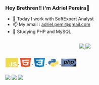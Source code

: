 ### Hey Brethren!! i'm Adriel Pereira🤩
- 🤵 Today I work with SoftExpert Analyst
- 📫 My email : adriel.pemi@gmail.com
- 📖 Studying PHP and MySQL
 ##
<div align="center">
  <a href="https://github.com/AdrielBegin">
  <img height="170em" src="https://github-readme-stats.vercel.app/api?username=AdrielBegin&show_icons=true&theme=dark&include_all_commits=true&count_private=true"/>
  <img height="110em" src="https://github-readme-stats.vercel.app/api/top-langs/?username=AdrielBegin&layout=compact&langs_count=7&theme=dark"/>
</div>
 
 <div style="display: inline_block"><br>
  <img align="center" alt="Adriel-Js" height="30" width="40" src="https://raw.githubusercontent.com/devicons/devicon/master/icons/javascript/javascript-plain.svg"> 
  <img align="center" alt="Adriel-HTML" height="30" width="40" src="https://raw.githubusercontent.com/devicons/devicon/master/icons/html5/html5-original.svg">
  <img align="center" alt="Adriel-CSS" height="30" width="40" src="https://raw.githubusercontent.com/devicons/devicon/master/icons/css3/css3-original.svg">
  <img align="center" alt="Adriel-Python" height="30" width="40" src="https://raw.githubusercontent.com/devicons/devicon/master/icons/python/python-original.svg">
  <img align="center" alt="Adriel-PHP" height="50" width="50" src="https://raw.githubusercontent.com/devicons/devicon/master/icons/php/php-original.svg">
</div> 
  
  
 <div> 
<p align="left">
   <a href="https://www.instagram.com/adriel_miranda_/" target="_blank"/><img src="https://img.shields.io/badge/-Instagram-%23E4405F?style=for-the-badge&logo=instagram&logoColor=white" target="_blank"></a> 	  
   <a href = "mailto:adriel.pemi@gmail.com"><img src="https://img.shields.io/badge/-Gmail-%23333?style=for-the-badge&logo=gmail&logoColor=white" target="_blank"></a>
   <a href="https://www.linkedin.com/in/adriel-de-miranda-pereira-9682a1236/" target="_blank"><img src="https://img.shields.io/badge/-LinkedIn-%230077B5?style=for-the-badge&logo=linkedin&logoColor=white" target="_blank"></a> 
</p>

 
</div>
